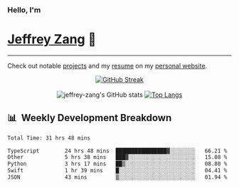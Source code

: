 
### Hello, I'm 
# [Jeffrey Zang](https://www.linkedin.com/in/jeffreyzang/) 🦀

---

Check out notable [projects](https://jeffz.dev/projects) and my [resume](https://jeffz.dev/resume) on my [personal website](https://jeffz.dev/).

<div align = 'center'>

[![GitHub Streak](https://github-readme-streak-stats.herokuapp.com/?user=jeffrey-zang&theme=tokyonight)](https://git.io/streak-stats)
<br></br>
![jeffrey-zang's GitHub stats](https://github-readme-stats.vercel.app/api?username=jeffrey-zang&show_icons=true&theme=tokyonight&hide_rank=true&hide=stars) 
[![Top Langs](https://github-readme-stats.vercel.app/api/top-langs/?username=jeffrey-zang&hide=ShaderLab,HLSL&layout=compact&theme=tokyonight)](https://github.com/anuraghazra/github-readme-stats)

</div>

## 📊 &nbsp;Weekly Development Breakdown
<!--START_SECTION:waka-->

```txt
Total Time: 31 hrs 48 mins

TypeScript        24 hrs 48 mins  ████████████████▓░░░░░░░░   66.21 %
Other             5 hrs 38 mins   ███▓░░░░░░░░░░░░░░░░░░░░░   15.08 %
Python            3 hrs 17 mins   ██▒░░░░░░░░░░░░░░░░░░░░░░   08.80 %
Swift             1 hr 39 mins    █░░░░░░░░░░░░░░░░░░░░░░░░   04.41 %
JSON              43 mins         ▒░░░░░░░░░░░░░░░░░░░░░░░░   01.94 %
```

<!--END_SECTION:waka-->

